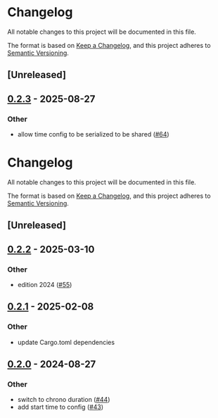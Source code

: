 # Changelog

All notable changes to this project will be documented in this file.

The format is based on [Keep a Changelog](https://keepachangelog.com/en/1.0.0/),
and this project adheres to [Semantic Versioning](https://semver.org/spec/v2.0.0.html).

## [Unreleased]

## [0.2.3](https://github.com/horfimbor/horfimbor-engine/compare/horfimbor-time-v0.2.2...horfimbor-time-v0.2.3) - 2025-08-27

### Other

- allow time config to be serialized to be shared ([#64](https://github.com/horfimbor/horfimbor-engine/pull/64))
# Changelog
All notable changes to this project will be documented in this file.

The format is based on [Keep a Changelog](https://keepachangelog.com/en/1.0.0/),
and this project adheres to [Semantic Versioning](https://semver.org/spec/v2.0.0.html).

## [Unreleased]

## [0.2.2](https://github.com/horfimbor/horfimbor-engine/compare/horfimbor-time-v0.2.1...horfimbor-time-v0.2.2) - 2025-03-10

### Other

- edition 2024 ([#55](https://github.com/horfimbor/horfimbor-engine/pull/55))

## [0.2.1](https://github.com/horfimbor/horfimbor-engine/compare/horfimbor-time-v0.2.0...horfimbor-time-v0.2.1) - 2025-02-08

### Other

- update Cargo.toml dependencies

## [0.2.0](https://github.com/horfimbor/horfimbor-engine/compare/horfimbor-time-v0.1.0...horfimbor-time-v0.2.0) - 2024-08-27

### Other
- switch to chrono duration ([#44](https://github.com/horfimbor/horfimbor-engine/pull/44))
- add start time to config ([#43](https://github.com/horfimbor/horfimbor-engine/pull/43))
